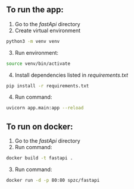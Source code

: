 ## To run the app:
1. Go to the *fastApi* directory
2. Create virtual environment
```bash
python3 -m venv venv
```
3. Run environment:
```bash
source venv/bin/activate
```
4. Install dependencies listed in *requirements.txt*
```bash
pip install -r requirements.txt
```
4. Run command:
```bash
uvicorn app.main:app --reload
```

## To run on docker:
1. Go to the *fastApi* directory
2. Run command:
```bash
docker build -t fastapi .
```
3. Run command:
```bash
docker run -d -p 80:80 spzc/fastapi
```